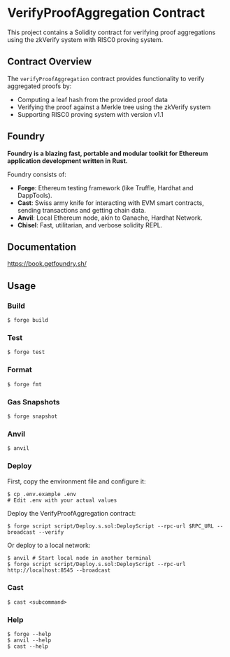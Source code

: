 # VerifyProofAggregation Contract

This project contains a Solidity contract for verifying proof aggregations using the zkVerify system with RISC0 proving system.

## Contract Overview

The `verifyProofAggregation` contract provides functionality to verify aggregated proofs by:
- Computing a leaf hash from the provided proof data
- Verifying the proof against a Merkle tree using the zkVerify system
- Supporting RISC0 proving system with version v1.1

## Foundry

**Foundry is a blazing fast, portable and modular toolkit for Ethereum application development written in Rust.**

Foundry consists of:

-   **Forge**: Ethereum testing framework (like Truffle, Hardhat and DappTools).
-   **Cast**: Swiss army knife for interacting with EVM smart contracts, sending transactions and getting chain data.
-   **Anvil**: Local Ethereum node, akin to Ganache, Hardhat Network.
-   **Chisel**: Fast, utilitarian, and verbose solidity REPL.

## Documentation

https://book.getfoundry.sh/

## Usage

### Build

```shell
$ forge build
```

### Test

```shell
$ forge test
```

### Format

```shell
$ forge fmt
```

### Gas Snapshots

```shell
$ forge snapshot
```

### Anvil

```shell
$ anvil
```

### Deploy

First, copy the environment file and configure it:
```shell
$ cp .env.example .env
# Edit .env with your actual values
```

Deploy the VerifyProofAggregation contract:
```shell
$ forge script script/Deploy.s.sol:DeployScript --rpc-url $RPC_URL --broadcast --verify
```

Or deploy to a local network:
```shell
$ anvil # Start local node in another terminal
$ forge script script/Deploy.s.sol:DeployScript --rpc-url http://localhost:8545 --broadcast
```

### Cast

```shell
$ cast <subcommand>
```

### Help

```shell
$ forge --help
$ anvil --help
$ cast --help
```
